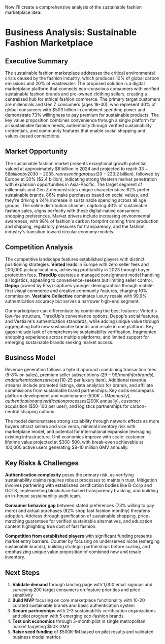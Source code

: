 <!-- 
Original Idea: Sustainable fashion marketplace
Generated: 2025-08-13T10:21:37.061869
Agent: Analyst v1 (Phase 1)
Duration: 151.0s
Messages: 10
WebSearches: 3
-->

Now I'll create a comprehensive analysis of the sustainable fashion marketplace idea:

# Business Analysis: Sustainable Fashion Marketplace

## Executive Summary

The sustainable fashion marketplace addresses the critical environmental crisis caused by the fashion industry, which produces 10% of global carbon emissions and 20% of wastewater. The proposed solution is a digital marketplace platform that connects eco-conscious consumers with verified sustainable fashion brands and pre-owned clothing sellers, creating a centralized hub for ethical fashion commerce. The primary target customers are millennials and Gen Z consumers (ages 18-40), who represent 40% of global consumers with $503 billion in combined spending power and demonstrate 73% willingness to pay premium for sustainable products. The key value proposition combines convenience through a single platform for all sustainable fashion needs, authenticity through verified sustainability credentials, and community features that enable social shopping and values-based connections.

## Market Opportunity

The sustainable fashion market presents exceptional growth potential, valued at approximately $8 billion in 2024 and projected to reach $33-58 billion by 2030-2035, representing a robust 20-23% CAGR. North America dominates with 40% market share ($3.2 billion), followed by Europe at 30% ($2.4 billion), indicating strong Western market penetration with expansion opportunities in Asia-Pacific. The target segment of millennials and Gen Z demonstrates unique characteristics: 62% prefer sustainable brands, 86% make purchases based on social values, and they're driving a 24% increase in sustainable spending across all age groups. The online distribution channel, capturing 40% of sustainable fashion sales, aligns perfectly with these digital-native consumers' shopping preferences. Market drivers include increasing environmental awareness, with 98% of fashion's carbon footprint coming from production and shipping, regulatory pressures for transparency, and the fashion industry's transition toward circular economy models.

## Competition Analysis

The competitive landscape features established players with distinct positioning strategies. **Vinted** leads in Europe with zero seller fees and 200,000 pickup locations, achieving profitability in 2023 through buyer protection fees. **ThredUp** operates a managed consignment model handling all logistics, appealing to convenience-seekers but limiting seller control. **Depop** (owned by Etsy) captures younger demographics through mobile-first visual commerce and creative community features, charging 10% commission. **Vestiaire Collective** dominates luxury resale with 99.9% authentication accuracy but serves a narrower high-end segment.

Our marketplace can differentiate by combining the best features: Vinted's low-fee structure, ThredUp's convenience options, Depop's social features, and Vestiaire's authentication standards, while adding unique value through aggregating both new sustainable brands and resale in one platform. Key gaps include lack of comprehensive sustainability verification, fragmented shopping experience across multiple platforms, and limited support for emerging sustainable brands seeking market access.

## Business Model

Revenue generation follows a hybrid approach combining transaction fees (5-8% on sales), premium seller subscriptions ($29-99/month for brands), and authentication services ($10-25 per luxury item). Additional revenue streams include promoted listings, data analytics for brands, and affiliate commissions from sustainable brand partnerships. Key costs encompass platform development and maintenance ($500K-1M annually), authentication and verification processes ($200K annually), customer acquisition ($50-100 per user), and logistics partnerships for carbon-neutral shipping options.

The model demonstrates strong scalability through network effects as more buyers attract sellers and vice versa, minimal inventory risk with marketplace model, and potential for international expansion leveraging existing infrastructure. Unit economics improve with scale: customer lifetime value projected at $300-500, with break-even achievable at 100,000 active users generating $8-10 million GMV annually.

## Key Risks & Challenges

**Authentication complexity** poses the primary risk, as verifying sustainability claims requires robust processes to maintain trust. Mitigation involves partnering with established certification bodies like B-Corp and GOTS, implementing blockchain-based transparency tracking, and building an in-house sustainability audit team.

**Consumer behavior gap** between stated preferences (73% willing to pay more) and actual purchases (62% shop fast fashion monthly) threatens adoption. Address through gamification of sustainable shopping, price-matching guarantees for verified sustainable alternatives, and education content highlighting true cost of fast fashion.

**Competition from established players** with significant funding presents market entry barriers. Counter by focusing on underserved niche (emerging sustainable brands), building strategic partnerships before scaling, and emphasizing unique value proposition of combined new and resale inventory.

## Next Steps

1. **Validate demand** through landing page with 1,000 email signups and surveying 200 target consumers on feature priorities and price sensitivity
2. **Build MVP** focusing on core marketplace functionality with 10-20 curated sustainable brands and basic authentication system
3. **Secure partnerships** with 2-3 sustainability certification organizations and pilot program with 5 emerging eco-fashion brands
4. **Test unit economics** through 3-month pilot in single metropolitan market targeting $50K GMV
5. **Raise seed funding** of $500K-1M based on pilot results and validated business model metrics